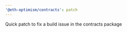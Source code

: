 ```yaml
---
'@eth-optimism/contracts': patch
---
```


Quick patch to fix a build issue in the contracts package
